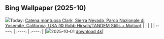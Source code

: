 ## Bing Wallpaper (2025-10)
![](https://www.bing.com/th?id=OHR.YosemiteClark_IT-IT9290949114_UHD.jpg&w=1000)Today: [Catena montuosa Clark, Sierra Nevada, Parco Nazionale di Yosemite, California, USA (© Robb Hirsch/TANDEM Stills + Motion)](https://www.bing.com/th?id=OHR.YosemiteClark_IT-IT9290949114_UHD.jpg&rf=LaDigue_UHD.jpg&pid=hp&w=3840&h=2160&rs=1&c=4)
|      |      |      |
| :----: | :----: | :----: |
|![](https://www.bing.com/th?id=OHR.YosemiteClark_IT-IT9290949114_UHD.jpg&pid=hp&w=384&h=216&rs=1&c=4)2025-10-01 [download 4k](https://www.bing.com/th?id=OHR.YosemiteClark_IT-IT9290949114_UHD.jpg&rf=LaDigue_UHD.jpg&pid=hp&w=3840&h=2160&rs=1&c=4)|
